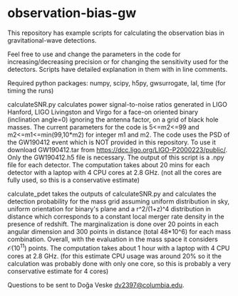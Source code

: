 # observation-bias-gw

This repository has example scripts for calculating the observation bias in gravitational-wave detections.

Feel free to use and change the parameters in the code for increasing/decreasing precision or for changing the sensitivity used for the detectors. Scripts have detailed explanation in them with in line comments.

Required python packages: numpy, scipy, h5py, gwsurrogate, lal, time (for timing the runs)

calculateSNR.py calculates power signal-to-noise ratios generated in LIGO Hanford, LIGO Livingston and Virgo for a face-on oriented binary (inclination angle=0) ignoring the antenna factor, on a grid of black hole masses. The current parameters for the code is 5<=m2<=99 and m2<=m1<=min(99,10\*m2) for integer m1 and m2. The code uses the PSD of the GW190412 event which is NOT provided in this repository. To use it download GW190412.tar from https://dcc.ligo.org/LIGO-P2000223/public/. Only the GW190412.h5 file is necessary. The output of this script is a .npy file for each detector. The computation takes about 20 mins for each detector with a laptop with 4 CPU cores at 2.8 GHz. (not all the cores are fully used, so this is a conservative estimate)

calculate_pdet takes the outputs of calculateSNR.py and calculates the detection probability for the mass grid assuming uniform distribution in sky, uniform orientation for binary's plane and a r^2/(1+z)^4 distribution in distance which corresponds to a constant local merger rate density in the presence of redshift. The marginalization is done over 20 points in each angular dimension and 300 points in distance (total 48\*10^6) for each mass combination. Overall, with the evaluation in the mass space it considers $\mathcal{O}(10^{11})$ points. The computation takes about 1 hour with a laptop with 4 CPU cores at 2.8 GHz. (for this estimate CPU usage was around 20% so it the calculation was probably done with only one core, so this is probably a very conservative estimate for 4 cores)

Questions to be sent to Doğa Veske dv2397@columbia.edu.
